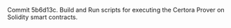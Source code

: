 Commit 5b6d13c.                    Build and Run scripts for executing the Certora Prover on Solidity smart contracts.